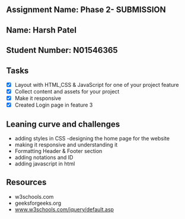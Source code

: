 ## Assignment Name: Phase 2- SUBMISSION
## Name: Harsh Patel
## Student Number: N01546365

## Tasks

- [x] Layout with  HTML,CSS & JavaScript for one of your project feature
- [x] Collect content and assets for your project
 -[x] Make it responsive
 -[x] Created Login page in feature 3
## Leaning curve and challenges

- adding styles in CSS
-designing the home page for the website
- making it responsive and understanding it
- Formatting Header & Footer section
- adding notations and ID
- adding javascript in html

## Resources

- w3schools.com
- geeksforgeeks.org
- www.w3schools.com/jquery/default.asp
